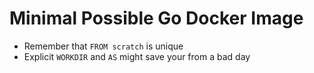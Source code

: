 # Minimal Possible Go Docker Image

* Remember that `FROM scratch` is unique
* Explicit `WORKDIR` and `AS` might save your from a bad day
